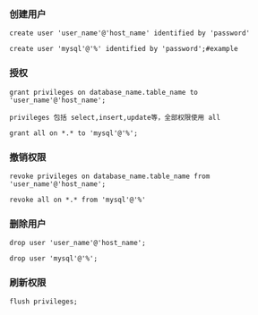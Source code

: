 ### 创建用户

```
create user 'user_name'@'host_name' identified by 'password'

create user 'mysql'@'%' identified by 'password';#example
```

### 授权

```
grant privileges on database_name.table_name to 'user_name'@'host_name';

privileges 包括 select,insert,update等，全部权限使用 all

grant all on *.* to 'mysql'@'%';
```

### 撤销权限

```
revoke privileges on database_name.table_name from 'user_name'@'host_name';

revoke all on *.* from 'mysql'@'%'
```

### 删除用户

```
drop user 'user_name'@'host_name';

drop user 'mysql'@'%';
```

### 刷新权限

```
flush privileges;
```
